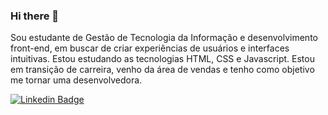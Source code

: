 ### Hi there 👋

Sou estudante de Gestão de Tecnologia da Informação e desenvolvimento front-end, em buscar de criar experiências de usuários e interfaces intuitivas. Estou estudando as tecnologias HTML, CSS e Javascript. Estou em transição de carreira, venho da área de vendas e tenho como objetivo me tornar uma desenvolvedora.

[![Linkedin Badge](https://img.shields.io/badge/-LinkedIn-blue?style=flat-square&logo=Linkedin&logoColor=white&link=https://www.linkedin.com/in/anailescorrea/)](https://www.linkedin.com/in/anailescorrea/) 
